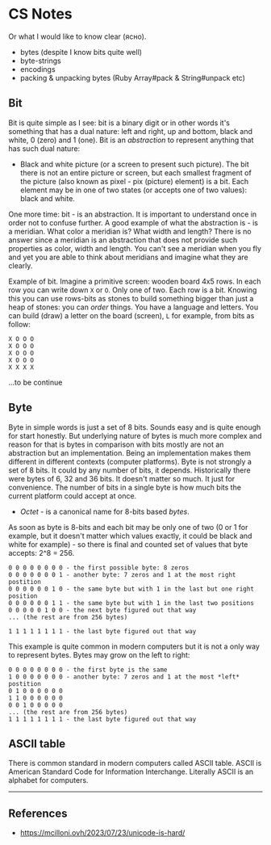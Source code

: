# CS Notes

Or what I would like to know clear (ясно).

- bytes (despite I know bits quite well)
- byte-strings
- encodings
- packing & unpacking bytes (Ruby Array#pack & String#unpack etc)

## Bit

Bit is quite simple as I see: bit is a binary digit or in other words it's something that has a dual nature: left and right, up and bottom, black and white, 0 (zero) and 1 (one). Bit is an *abstraction* to represent anything that has such dual nature:

- Black and white picture (or a screen to present such picture). The bit there is not an entire picture or screen, but each smallest fragment of the picture (also known as pixel - pix (picture) element) is a bit. Each element may be in one of two states (or accepts one of two values): black and white.

One more time: bit - is an abstraction. It is important to understand once in order not to confuse further.
A good example of what the abstraction is - is a meridian. What color a meridian is? What width and length?
There is no answer since a meridian is an abstraction that does not provide such properties as color, width and length. You can't see a meridian when you fly and yet you are able to think about meridians and imagine what they are clearly.

Example of bit. Imagine a primitive screen: wooden board 4x5 rows. In each row you can write down `X` or `O`. Only one of two.
Each row is a bit. Knowing this you can use rows-bits as stones to build something bigger than just a heap of stones: you can *order* things. You have a language and letters. You can build (draw) a letter on the board (screen), `L` for example, from bits as follow:


```
X O O O
X O O O
X O O O
X O O O
X X X X
```

...to be continue

## Byte

Byte in simple words is just a set of 8 bits. Sounds easy and is quite enough for start honestly.
But underlying nature of bytes is much more complex and reason for that is bytes in comparison with bits mostly are not an abstraction but an implementation. Being an implementation makes them different in different contexts (computer platforms).
Byte is not strongly a set of 8 bits. It could by any number of bits, it depends. Historically there were bytes of 6, 32 and 36 bits. It doesn't matter so much. It just for convenience. The number of bits in a single byte is how much bits the current platform could accept at once.

- *Octet* - is a canonical name for 8-bits based *bytes*.

As soon as byte is 8-bits and each bit may be only one of two (0 or 1 for example, but it doesn't matter which values exactly, it could be black and white for example) - so there is final and counted set of values that byte accepts: 2^8 = 256.


```
0 0 0 0 0 0 0 0 - the first possible byte: 8 zeros
0 0 0 0 0 0 0 1 - another byte: 7 zeros and 1 at the most right postition
0 0 0 0 0 0 1 0 - the same byte but with 1 in the last but one right position
0 0 0 0 0 0 1 1 - the same byte but with 1 in the last two positions
0 0 0 0 0 1 0 0 - the next byte figured out that way
... (the rest are from 256 bytes)

1 1 1 1 1 1 1 1 - the last byte figured out that way
```

This example is quite common in modern computers but it is not a only way to represent bytes. Bytes may grow on the left to right:

```
0 0 0 0 0 0 0 0 - the first byte is the same
1 0 0 0 0 0 0 0 - another byte: 7 zeros and 1 at the most *left* postition
0 1 0 0 0 0 0 0
1 1 0 0 0 0 0 0
0 0 1 0 0 0 0 0
... (the rest are from 256 bytes)
1 1 1 1 1 1 1 1 - the last byte figured out that way
```

## ASCII table

There is common standard in modern computers called ASCII table. ASCII is American Standard Code for Information Interchange. Literally ASCII is an alphabet for computers.

---

## References

- https://mcilloni.ovh/2023/07/23/unicode-is-hard/
